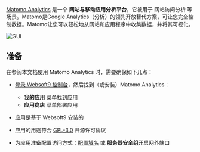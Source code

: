 [Matomo Analytics](https://matomo.org/) 是一个 **网站与移动应用分析平台**，它被用于 网站访问分析  等场景。Matomo是Google Analytics（分析）的领先开放替代方案，可让您完全控制数据。Matomo让您可以轻松地从网站和应用程序中收集数据，并将其可视化。


![GUI](https://libs.websoft9.com/Websoft9/DocsPicture/zh/matomo/matomo-show-websoft9.png)


## 准备

在参阅本文档使用 Matomo Analytics 时，需要确保如下几点：

- [登录 Websoft9 控制台](./login-console)，然后找到（或安装）Matomo Analytics：
  - **我的应用** 菜单找到应用 
  - **应用商店** 菜单部署应用

- 应用是基于 Websoft9 安装的


- 应用的用途符合 [GPL-3.0](https://opensource.org/licenses/GPL-3.0) 开源许可协议


- 为应用准备配置访问方式：[配置域名](./domain-set) 或 **服务器安全组**开启网外端口